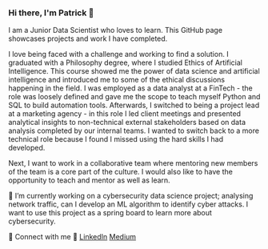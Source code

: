 ### Hi there, I'm Patrick 👋

I am a Junior Data Scientist who loves to learn. This GitHub page showcases projects and work I have completed.

I love being faced with a challenge and working to find a solution. I graduated with a Philosophy degree, where I studied Ethics of Artificial Intelligence. This course showed me the power of data science and artificial intelligence and introduced me to some of the ethical discussions happening in the field. I was employed as a data analyst at a FinTech - the role was loosely defined and gave me the scope to teach myself Python and SQL to build automation tools. Afterwards, I switched to being a project lead at a marketing agency - in this role I led client meetings and presented analytical insights to non-technical external stakeholders based on data analysis completed by our internal teams. I wanted to switch back to a more technical role because I found I missed using the hard skills I had developed. 

Next, I want to work in a collaborative team where mentoring new members of the team is a core part of the culture. I would also like to have the opportunity to teach and mentor as well as learn.

🔭 I’m currently working on a cybersecurity data science project; analysing network traffic, can I develop an ML algorithm to identify cyber attacks. I want to use this project as a spring board to learn more about cybersecurity.

🔗 Connect with me 🔗
[LinkedIn](https://www.linkedin.com/in/patrickpagni/)
[Medium](https://medium.com/@patrick.pagni1)

<!--
**patrick-pagni/patrick-pagni** is a ✨ _special_ ✨ repository because its `README.md` (this file) appears on your GitHub profile.

Here are some ideas to get you started:

- 🔭 I’m currently working on ...
- 🌱 I’m currently learning ...
- 👯 I’m looking to collaborate on ...
- 🤔 I’m looking for help with ...
- 💬 Ask me about ...
- 📫 How to reach me: ...
- 😄 Pronouns: ...
- ⚡ Fun fact: ...
-->
